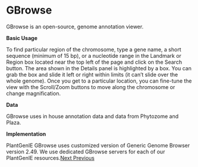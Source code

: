 # GBrowse

GBrowse is an open-source, genome annotation viewer.

**Basic Usage**

To find particular region of the chromosome, type a gene name, a short sequence \(minimum of 15 bp\), or a nucleotide range in the Landmark or Region box located near the top left of the page and click on the Search button. The area shown in the Details panel is highlighted by a box. You can grab the box and slide it left or right within limits \(it can’t slide over the whole genome\). Once you get to a particular location, you can fine-tune the view with the Scroll/Zoom buttons to move along the chromosome or change magnification.

**Data**

GBrowse uses in house annotation data and data from Phytozome and Plaza.

**Implementation**

PlantGenIE GBrowse uses customized version of Generic Genome Browser version 2.49. We use dedicated GBrowse servers for each of our PlantGenIE resources.[Next ](https://geniesys.readthedocs.io/en/latest/user/eximage.html)[ Previous](https://geniesys.readthedocs.io/en/latest/user/blast.html)  


